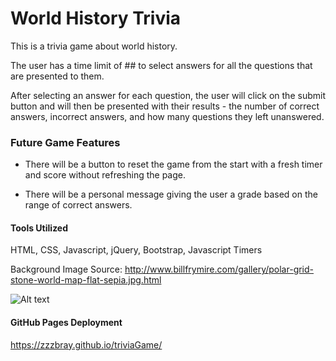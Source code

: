 # World History Trivia

This is a trivia game about world history.

The user has a time limit of ## to select answers for all the questions that are presented to them.

After selecting an answer for each question, the user will click on the submit button and will then be presented with their results - the number of correct answers, incorrect answers, and how many questions they left unanswered. 

### Future Game Features

- There will be a button to reset the game from the start with a fresh timer and score without refreshing the page.

- There will be a personal message giving the user a grade based on the range of correct answers.


#### Tools Utilized

HTML, CSS, Javascript, jQuery, Bootstrap, Javascript Timers

Background Image Source: http://www.billfrymire.com/gallery/polar-grid-stone-world-map-flat-sepia.jpg.html

![Alt text](assets/images/readme.jpg?raw=true "Title")

#### GitHub Pages Deployment
https://zzzbray.github.io/triviaGame/
